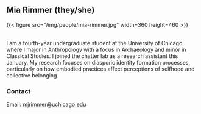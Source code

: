 ## Mia Rimmer (they/she)

{{< figure src="/img/people/mia-rimmer.jpg" width=360 height=460 >}}

<br>
I am a fourth-year undergraduate student at the University of Chicago where I major in Anthropology with a focus in Archaeology and minor in Classical Studies. I joined the chatter lab as a research assistant this January. My research focuses on diasporic identity formation processes, particularly on how embodied practices affect perceptions of selfhood and collective belonging. 

### Contact 
Email: mjrimmer@uchicago.edu
